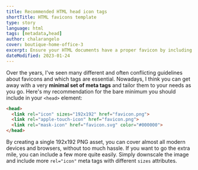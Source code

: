 ```yaml
---
title: Recommended HTML head icon tags
shortTitle: HTML favicons template
type: story
language: html
tags: [metadata,head]
author: chalarangelo
cover: boutique-home-office-3
excerpt: Ensure your HTML documents have a proper favicon by including these lines in your `<head>` element.
dateModified: 2023-01-24
---
```


Over the years, I've seen many different and often conflicting guidelines about favicons and which tags are essential. Nowadays, I think you can get away with a very **minimal set of meta tags** and tailor them to your needs as you go. Here's my recommendation for the bare minimum you should include in your `<head>` element:

```html
<head>
  <link rel="icon" sizes="192x192" href="favicon.png">
  <link rel="apple-touch-icon" href="favicon.png">
  <link rel="mask-icon" href="favicon.svg" color="#000000">
</head>
```

By creating a single 192x192 PNG asset, you can cover almost all modern devices and browsers, without too much hassle. If you want to go the extra mile, you can include a few more quite easily. Simply downscale the image and include more `rel="icon"` meta tags with different `sizes` attributes.
